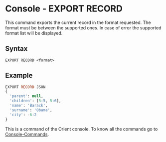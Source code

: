 # Console - EXPORT RECORD

This command exports the current record in the format requested. The format must be between the supported ones. In case of error the supported format list will be displayed.

## Syntax

```
EXPORT RECORD <format>
```

## Example

```sql
EXPORT RECORD JSON
{
  'parent': null,
  'children': [5:5, 5:6],
  'name': 'Barack',
  'surname': 'Obama',
  'city': -6:2
}
```


This is a command of the Orient console. To know all the commands go to [Console-Commands](Console-Commands.md).
